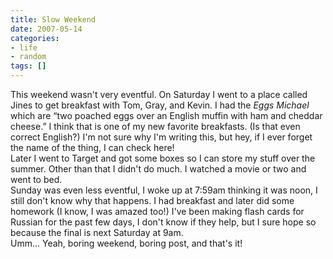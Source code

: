```yaml
---
title: Slow Weekend
date: 2007-05-14
categories:
- life
- random
tags: []
---
```

This weekend wasn't very eventful. On Saturday I went to a place called Jines to get breakfast with Tom, Gray, and Kevin. I had the <em>Eggs Michael</em> which are “two poached eggs over an English muffin with ham and cheddar cheese.” I think that is one of my new favorite breakfasts. (Is that even correct English?) I'm not sure why I'm writing this, but hey, if I ever forget the name of the thing, I can check here!<br />Later I went to Target and got some boxes so I can store my stuff over the summer. Other than that I didn't do much. I watched a movie or two and went to bed.<br />Sunday was even less eventful, I woke up at 7:59am thinking it was noon, I still don't know why that happens. I had breakfast and later did some homework (I know, I was amazed too!) I've been making flash cards for Russian for the past few days, I don't know if they help, but I sure hope so because the final is next Saturday at 9am.<br />Umm... Yeah, boring weekend, boring post, and that's it!
